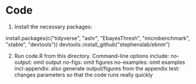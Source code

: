 # Code

1. Install the necessary packages:

install.packages(c("tidyverse", "ashr", "EbayesThresh", "microbenchmark", "xtable", "devtools"))
devtools::install_github("stephenslab/ebnm")

2. Run code.R from this directory. Command-line options include:
  no-output: omit output
  no-figs: omit figures
  no-examples: omit examples
  incl-appendix: also generate output/figures from the appendix
  test: changes parameters so that the code runs really quickly
